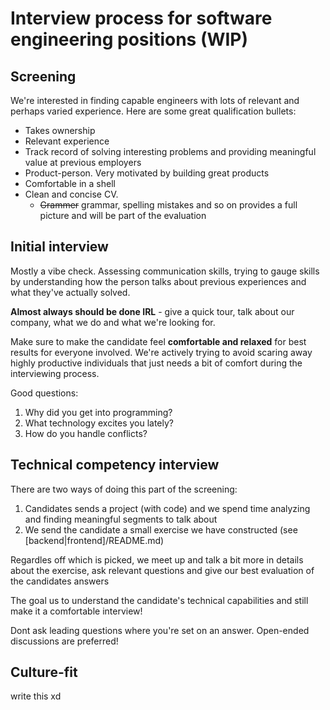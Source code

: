 # Interview process for software engineering positions (WIP)

## Screening

We're interested in finding capable engineers with lots of relevant and perhaps varied experience. Here are some great qualification bullets:


- Takes ownership
- Relevant experience
- Track record of solving interesting problems and providing meaningful value at previous employers
- Product-person. Very motivated by building great products
- Comfortable in a shell
- Clean and concise CV.
  - ~~Grammer~~ grammar, spelling mistakes and so on provides a full picture and will be part of the evaluation


## Initial interview

Mostly a vibe check. Assessing communication skills, trying to gauge skills by understanding how the person talks about previous experiences and what they've actually solved.

**Almost always should be done IRL** - give a quick tour, talk about our company, what we do and what we're looking for.

Make sure to make the candidate feel **comfortable and relaxed** for best results for everyone involved. We're actively trying to avoid scaring away highly productive individuals that just needs a bit of comfort during the interviewing process.

Good questions:
1. Why did you get into programming?
2. What technology excites you lately?
3. How do you handle conflicts?

## Technical competency interview

There are two ways of doing this part of the screening:
1) Candidates sends a project (with code) and we spend time analyzing and finding meaningful segments to talk about
2) We send the candidate a small exercise we have constructed (see \[backend|frontend\]/README.md)

Regardles off which is picked, we meet up and talk a bit more in details about the exercise, ask relevant questions and give our best evaluation of the candidates answers


The goal us to understand the candidate's technical capabilities and still make it a comfortable interview!

Dont ask leading questions where you're set on an answer. Open-ended discussions are preferred!

## Culture-fit

write this xd
